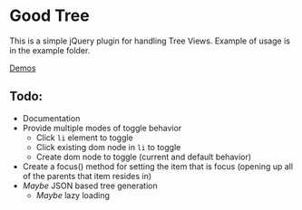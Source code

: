 # Good Tree

This is a simple jQuery plugin for handling Tree Views.  Example of usage is in the example folder.

[Demos](http://goodcodeguy.github.com/demos/goodtree/index.html "GoodTree Demos")

## Todo:

- Documentation
- Provide multiple modes of toggle behavior
	- Click `li` element to toggle
	- Click existing dom node in `li` to toggle
	- Create dom node to toggle (current and default behavior)
- Create a focus() method for setting the item that is focus (opening up all of the parents that item resides in)
- _Maybe_ JSON based tree generation
	- _Maybe_ lazy loading